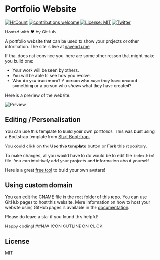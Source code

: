 # Portfolio Website 
[![HitCount](http://hits.dwyl.com/navendu-pottekkat/navendu-pottekkatgithubio.svg)](http://hits.dwyl.com/navendu-pottekkat/navendu-pottekkatgithubio)
[![contributions welcome](https://img.shields.io/badge/contributions-welcome-brightgreen.svg?style=flat)](https://github.com/navendu-pottekkat/navendu-pottekkat.github.io/issues)
[![License: MIT](https://img.shields.io/badge/License-MIT-yellow.svg)](https://opensource.org/licenses/MIT)
[![Twitter](https://img.shields.io/twitter/follow/sudo_navendu.svg?style=social&label=@sudo_navendu)](https://twitter.com/sudo_navendu) 

Hosted with ❤ by GitHub  

A portfolio website that can be used to show your projects or other information. The site is live at [navendu.me](https://navendu-pottekkat.github.io/)

If that does not convince you, here are some other reason that might make you build one:

* Your work will be seen by others.
* You will be able to see how you evolve.
* Who do you trust more? A person who *says* they have created something or a person who *shows* what they have created?

Here is a preview of the website.

![Preview](preview.gif)

## Editing / Personalisation

You can use this template to build your own portfolios. This was built using a Bootstrap template from [Start Bootstrap.](https://startbootstrap.com/)

You could click on the **Use this template** button or **Fork** this repository.

To make changes, all you would have to do would be to edit the `index.html` file. You can intuitively add your projects and information about yourself.

Here is a great [free tool](https://getavataaars.com/) to build your own avatars! 

## Using custom domain

You can edit the CNAME file in the root folder of this repo. You can use GitHub pages to host this website. More information on how to host your website using GitHub pages is available in the [documentation](https://help.github.com/en/github/working-with-github-pages/configuring-a-custom-domain-for-your-github-pages-site).

Please do leave a star if you found this helpful!

Happy coding!
##NAV ICON OUTLINE ON CLICK
## License
[MIT](https://choosealicense.com/licenses/mit/)
